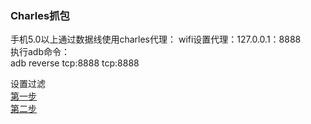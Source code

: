 ### Charles抓包  
手机5.0以上通过数据线使用charles代理：
wifi设置代理：127.0.0.1：8888  
执行adb命令：  
adb reverse tcp:8888 tcp:8888  

设置过滤  
[第一步](charles/charles_001.png)   
[第二步](charles/charles_002.png)   

